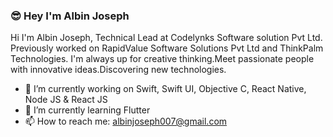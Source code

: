 ### 😎 Hey I'm Albin Joseph

Hi I'm Albin Joseph, Technical Lead at Codelynks Software solution Pvt Ltd. Previously worked on RapidValue Software Solutions Pvt Ltd and ThinkPalm Technologies.
I'm always up for creative thinking.Meet passionate people with innovative ideas.Discovering new technologies.

- 🔭 I’m currently working on Swift, Swift UI, Objective C, React Native, Node JS & React JS
- 🌱 I’m currently learning Flutter
- 📫 How to reach me: albinjoseph007@gmail.com
<!--
**albin-joseph/albin-joseph** is a ✨ _special_ ✨ repository because its `README.md` (this file) appears on your GitHub profile.

Here are some ideas to get you started:

- 🔭 I’m currently working on ...
- 🌱 I’m currently learning ...
- 👯 I’m looking to collaborate on ...
- 🤔 I’m looking for help with ...
- 💬 Ask me about ...
- 📫 How to reach me: ...
- 😄 Pronouns: ...
- ⚡ Fun fact: ...
-->
